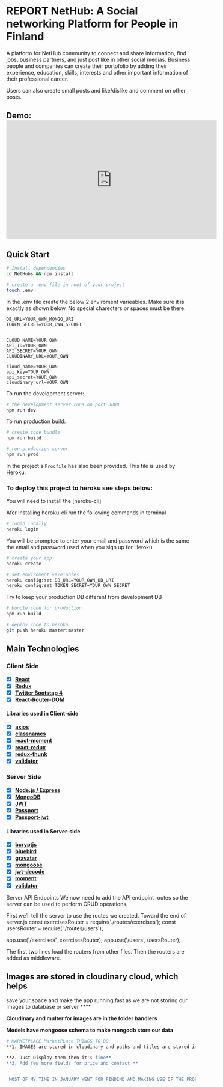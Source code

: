 # REPORT NetHub: A Social networking Platform for People in Finland

A platform for NetHub community to connect and share information, find jobs, business partners, and just post like in other social medias. Business people and companies can create their portofolio by adding their experience, education, skills, interests and other important information of their professional career.

Users can also create small posts and like/dislike and comment on other posts.

Demo: <iframe width="560" height="315" src="https://www.youtube.com/embed/GQI95Q5AQU4" frameborder="0" allow="accelerometer; autoplay; encrypted-media; gyroscope; picture-in-picture" allowfullscreen></iframe>
---

## Quick Start

```bash
# Install dependencies
cd NetHubs && npm install

# create a .env file in root of your project
touch .env
```

In the .env file create the below 2 enviroment varieables. Make sure it is exactly as shown below. No special charecters or spaces must be there.

```
DB_URL=YOUR_OWN_MONGO_URI
TOKEN_SECRET=YOUR_OWN_SECRET


CLOUD_NAME=YOUR_OWN
API_ID=YOUR_OWN
API_SECRET=YOUR_OWN
CLOUDINARY_URL=YOUR_OWN

cloud_name=YOUR_OWN
api_key=YOUR_OWN
api_secret=YOUR_OWN
cloudinary_url=YOUR_OWN

```

To run the development server:

```bash
# the development server runs on port 3000
npm run dev
```

To run production build:

```bash
# create code bundle
npm run build

# run production server
npm run prod
```

In the project a `Procfile` has also been provided. This file is used by Heroku.

### To deploy this project to heroku see steps below:

You will need to install the [heroku-cli]

Afer installing heroku-cli run the following commands in terminal

```bash
# login locally
heroku login
```

You will be prompted to enter your email and password which is the same the email and password used when you sign up for Heroku

```bash
# create your app
heroku create

# set enviroment vareiables
heroku config:set DB_URL=YOUR_OWN_DB_URI
heroku config:set TOKEN_SECRET=YOUR_OWN_SECRET
```

Try to keep your production DB different from development DB

```bash
# bundle code for production
npm run build

# deploy code to heroku
git push heroku master:master
```


## Main Technologies

### Client Side

- [x] **[React](https://github.com/facebook/react)**
- [x] **[Redux](https://github.com/reactjs/redux)**
- [x] **[Twitter Bootstap 4](https://github.com/twbs/bootstrap/tree/v4-dev)**
- [x] **[React-Router-DOM](https://github.com/ReactTraining/react-router/tree/master/packages/react-router-dom)**

#### Libraries used in Client-side

- [x] **[axios](https://github.com/axios/axios)**
- [x] **[classnames](https://github.com/JedWatson/classnames)**
- [x] **[react-moment](https://github.com/headzoo/react-moment)**
- [x] **[react-redux](https://github.com/reduxjs/react-redux)**
- [x] **[redux-thunk](https://github.com/reduxjs/redux-thunk)**
- [x] **[validator](https://github.com/chriso/validator.js)**

### Server Side

- [x] **[Node.js / Express](https://github.com/expressjs/express)**
- [x] **[MongoDB](https://github.com/mongodb/mongo)**
- [x] **[JWT](https://github.com/auth0/node-jsonwebtoken)**
- [x] **[Passport](http://www.passportjs.org/)**
- [x] **[Passport-jwt](https://github.com/themikenicholson/passport-jwt)**

#### Libraries used in Server-side

- [x] **[bcryptjs](https://github.com/dcodeIO/bcrypt.js)**
- [x] **[bluebird](http://bluebirdjs.com/docs/getting-started.html)**
- [x] **[gravatar](https://github.com/emerleite/node-gravatar)**
- [x] **[mongoose](http://mongoosejs.com/)**
- [x] **[jwt-decode](https://github.com/auth0/jwt-decode)**
- [x] **[moment](https://momentjs.com/)**
- [x] **[validator](https://github.com/chriso/validator.js)**

Server API Endpoints
We now need to add the API endpoint routes so the server can be used to perform CRUD operations.

 First we’ll tell the server to use the routes we created. Toward the end of server.js
 const exercisesRouter = require('./routes/exercises');
const usersRouter = require('./routes/users');

app.use('/exercises', exercisesRouter);
app.use('/users', usersRouter);

The first two lines load the routers from other files. Then the routers are added as middleware.

## Images are stored in cloudinary cloud, which helps 
save your space and make the app running fast as we are not
storing our images to database or server ****

**Cloudinary and multer for images are in the folder handlers**

**Models have mongoose schema to make mongodb store our data**

```bash
# MARKETPLACE MarketPLace THINGS TO DO
**1. IMAGES are stored in cloudinary and paths and titles are stored in mongodb database**

**2. Just Display them then it's fine**
**3. Add few more fields for price and contact **


 MOST OF MY TIME IN JANUARY WENT FOR FINDIND AND MAKING USE OF THE PROPER WAY OF STORING IMAGES IN MERN AND I HAVE TRIED MANY WAYS AND NOW THIS IS ONE OF THE GOOD WAYS.

